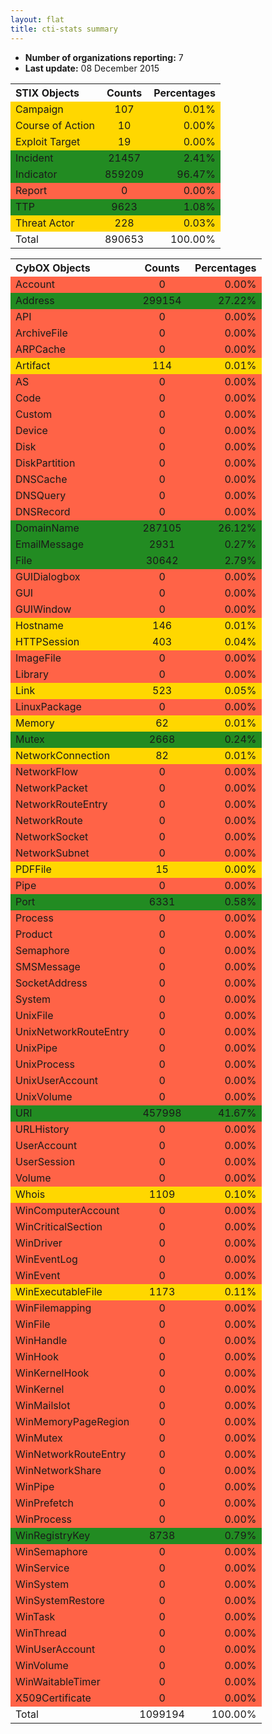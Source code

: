 ```yaml
---
layout: flat
title: cti-stats summary
---
```

* **Number of organizations reporting:** 7
* **Last update:** 08 December 2015


<table>
<tr>
<th style="text-align:left;">STIX Objects</th>
<th style="text-align:center;">Counts</th>
<th style="text-align:right;">Percentages</th>
</tr>
<tr>
<td style="background-color: gold; text-align:left;">Campaign</td>
<td style="background-color: gold; text-align:center;">107</td>
<td style="background-color: gold; text-align:right;">0.01%</td>
</tr>
<tr>
<td style="background-color: gold; text-align:left;">Course of Action</td>
<td style="background-color: gold; text-align:center;">10</td>
<td style="background-color: gold; text-align:right;">0.00%</td>
</tr>
<tr>
<td style="background-color: gold; text-align:left;">Exploit Target</td>
<td style="background-color: gold; text-align:center;">19</td>
<td style="background-color: gold; text-align:right;">0.00%</td>
</tr>
<tr>
<td style="background-color: forestgreen; text-align:left;">Incident</td>
<td style="background-color: forestgreen; text-align:center;">21457</td>
<td style="background-color: forestgreen; text-align:right;">2.41%</td>
</tr>
<tr>
<td style="background-color: forestgreen; text-align:left;">Indicator</td>
<td style="background-color: forestgreen; text-align:center;">859209</td>
<td style="background-color: forestgreen; text-align:right;">96.47%</td>
</tr>
<tr>
<td style="background-color: tomato; text-align:left;">Report</td>
<td style="background-color: tomato; text-align:center;">0</td>
<td style="background-color: tomato; text-align:right;">0.00%</td>
</tr>
<tr>
<td style="background-color: forestgreen; text-align:left;">TTP</td>
<td style="background-color: forestgreen; text-align:center;">9623</td>
<td style="background-color: forestgreen; text-align:right;">1.08%</td>
</tr>
<tr>
<td style="background-color: gold; text-align:left;">Threat Actor</td>
<td style="background-color: gold; text-align:center;">228</td>
<td style="background-color: gold; text-align:right;">0.03%</td>
</tr>
<tr>
<td style="text-align:left;">Total</td>
<td style="text-align:center;">890653</td>
<td style="text-align:right;">100.00%</td>
</tr>
</table>



<table>
<tr>
<th style="text-align:left;">CybOX Objects</th>
<th style="text-align:center;">Counts</th>
<th style="text-align:right;">Percentages</th>
</tr>
<tr>
<td style="background-color: tomato; text-align:left;">Account</td>
<td style="background-color: tomato; text-align:center;">0</td>
<td style="background-color: tomato; text-align:right;">0.00%</td>
</tr>
<tr>
<td style="background-color: forestgreen; text-align:left;">Address</td>
<td style="background-color: forestgreen; text-align:center;">299154</td>
<td style="background-color: forestgreen; text-align:right;">27.22%</td>
</tr>
<tr>
<td style="background-color: tomato; text-align:left;">API</td>
<td style="background-color: tomato; text-align:center;">0</td>
<td style="background-color: tomato; text-align:right;">0.00%</td>
</tr>
<tr>
<td style="background-color: tomato; text-align:left;">ArchiveFile</td>
<td style="background-color: tomato; text-align:center;">0</td>
<td style="background-color: tomato; text-align:right;">0.00%</td>
</tr>
<tr>
<td style="background-color: tomato; text-align:left;">ARPCache</td>
<td style="background-color: tomato; text-align:center;">0</td>
<td style="background-color: tomato; text-align:right;">0.00%</td>
</tr>
<tr>
<td style="background-color: gold; text-align:left;">Artifact</td>
<td style="background-color: gold; text-align:center;">114</td>
<td style="background-color: gold; text-align:right;">0.01%</td>
</tr>
<tr>
<td style="background-color: tomato; text-align:left;">AS</td>
<td style="background-color: tomato; text-align:center;">0</td>
<td style="background-color: tomato; text-align:right;">0.00%</td>
</tr>
<tr>
<td style="background-color: tomato; text-align:left;">Code</td>
<td style="background-color: tomato; text-align:center;">0</td>
<td style="background-color: tomato; text-align:right;">0.00%</td>
</tr>
<tr>
<td style="background-color: tomato; text-align:left;">Custom</td>
<td style="background-color: tomato; text-align:center;">0</td>
<td style="background-color: tomato; text-align:right;">0.00%</td>
</tr>
<tr>
<td style="background-color: tomato; text-align:left;">Device</td>
<td style="background-color: tomato; text-align:center;">0</td>
<td style="background-color: tomato; text-align:right;">0.00%</td>
</tr>
<tr>
<td style="background-color: tomato; text-align:left;">Disk</td>
<td style="background-color: tomato; text-align:center;">0</td>
<td style="background-color: tomato; text-align:right;">0.00%</td>
</tr>
<tr>
<td style="background-color: tomato; text-align:left;">DiskPartition</td>
<td style="background-color: tomato; text-align:center;">0</td>
<td style="background-color: tomato; text-align:right;">0.00%</td>
</tr>
<tr>
<td style="background-color: tomato; text-align:left;">DNSCache</td>
<td style="background-color: tomato; text-align:center;">0</td>
<td style="background-color: tomato; text-align:right;">0.00%</td>
</tr>
<tr>
<td style="background-color: tomato; text-align:left;">DNSQuery</td>
<td style="background-color: tomato; text-align:center;">0</td>
<td style="background-color: tomato; text-align:right;">0.00%</td>
</tr>
<tr>
<td style="background-color: tomato; text-align:left;">DNSRecord</td>
<td style="background-color: tomato; text-align:center;">0</td>
<td style="background-color: tomato; text-align:right;">0.00%</td>
</tr>
<tr>
<td style="background-color: forestgreen; text-align:left;">DomainName</td>
<td style="background-color: forestgreen; text-align:center;">287105</td>
<td style="background-color: forestgreen; text-align:right;">26.12%</td>
</tr>
<tr>
<td style="background-color: forestgreen; text-align:left;">EmailMessage</td>
<td style="background-color: forestgreen; text-align:center;">2931</td>
<td style="background-color: forestgreen; text-align:right;">0.27%</td>
</tr>
<tr>
<td style="background-color: forestgreen; text-align:left;">File</td>
<td style="background-color: forestgreen; text-align:center;">30642</td>
<td style="background-color: forestgreen; text-align:right;">2.79%</td>
</tr>
<tr>
<td style="background-color: tomato; text-align:left;">GUIDialogbox</td>
<td style="background-color: tomato; text-align:center;">0</td>
<td style="background-color: tomato; text-align:right;">0.00%</td>
</tr>
<tr>
<td style="background-color: tomato; text-align:left;">GUI</td>
<td style="background-color: tomato; text-align:center;">0</td>
<td style="background-color: tomato; text-align:right;">0.00%</td>
</tr>
<tr>
<td style="background-color: tomato; text-align:left;">GUIWindow</td>
<td style="background-color: tomato; text-align:center;">0</td>
<td style="background-color: tomato; text-align:right;">0.00%</td>
</tr>
<tr>
<td style="background-color: gold; text-align:left;">Hostname</td>
<td style="background-color: gold; text-align:center;">146</td>
<td style="background-color: gold; text-align:right;">0.01%</td>
</tr>
<tr>
<td style="background-color: gold; text-align:left;">HTTPSession</td>
<td style="background-color: gold; text-align:center;">403</td>
<td style="background-color: gold; text-align:right;">0.04%</td>
</tr>
<tr>
<td style="background-color: tomato; text-align:left;">ImageFile</td>
<td style="background-color: tomato; text-align:center;">0</td>
<td style="background-color: tomato; text-align:right;">0.00%</td>
</tr>
<tr>
<td style="background-color: tomato; text-align:left;">Library</td>
<td style="background-color: tomato; text-align:center;">0</td>
<td style="background-color: tomato; text-align:right;">0.00%</td>
</tr>
<tr>
<td style="background-color: gold; text-align:left;">Link</td>
<td style="background-color: gold; text-align:center;">523</td>
<td style="background-color: gold; text-align:right;">0.05%</td>
</tr>
<tr>
<td style="background-color: tomato; text-align:left;">LinuxPackage</td>
<td style="background-color: tomato; text-align:center;">0</td>
<td style="background-color: tomato; text-align:right;">0.00%</td>
</tr>
<tr>
<td style="background-color: gold; text-align:left;">Memory</td>
<td style="background-color: gold; text-align:center;">62</td>
<td style="background-color: gold; text-align:right;">0.01%</td>
</tr>
<tr>
<td style="background-color: forestgreen; text-align:left;">Mutex</td>
<td style="background-color: forestgreen; text-align:center;">2668</td>
<td style="background-color: forestgreen; text-align:right;">0.24%</td>
</tr>
<tr>
<td style="background-color: gold; text-align:left;">NetworkConnection</td>
<td style="background-color: gold; text-align:center;">82</td>
<td style="background-color: gold; text-align:right;">0.01%</td>
</tr>
<tr>
<td style="background-color: tomato; text-align:left;">NetworkFlow</td>
<td style="background-color: tomato; text-align:center;">0</td>
<td style="background-color: tomato; text-align:right;">0.00%</td>
</tr>
<tr>
<td style="background-color: tomato; text-align:left;">NetworkPacket</td>
<td style="background-color: tomato; text-align:center;">0</td>
<td style="background-color: tomato; text-align:right;">0.00%</td>
</tr>
<tr>
<td style="background-color: tomato; text-align:left;">NetworkRouteEntry</td>
<td style="background-color: tomato; text-align:center;">0</td>
<td style="background-color: tomato; text-align:right;">0.00%</td>
</tr>
<tr>
<td style="background-color: tomato; text-align:left;">NetworkRoute</td>
<td style="background-color: tomato; text-align:center;">0</td>
<td style="background-color: tomato; text-align:right;">0.00%</td>
</tr>
<tr>
<td style="background-color: tomato; text-align:left;">NetworkSocket</td>
<td style="background-color: tomato; text-align:center;">0</td>
<td style="background-color: tomato; text-align:right;">0.00%</td>
</tr>
<tr>
<td style="background-color: tomato; text-align:left;">NetworkSubnet</td>
<td style="background-color: tomato; text-align:center;">0</td>
<td style="background-color: tomato; text-align:right;">0.00%</td>
</tr>
<tr>
<td style="background-color: gold; text-align:left;">PDFFile</td>
<td style="background-color: gold; text-align:center;">15</td>
<td style="background-color: gold; text-align:right;">0.00%</td>
</tr>
<tr>
<td style="background-color: tomato; text-align:left;">Pipe</td>
<td style="background-color: tomato; text-align:center;">0</td>
<td style="background-color: tomato; text-align:right;">0.00%</td>
</tr>
<tr>
<td style="background-color: forestgreen; text-align:left;">Port</td>
<td style="background-color: forestgreen; text-align:center;">6331</td>
<td style="background-color: forestgreen; text-align:right;">0.58%</td>
</tr>
<tr>
<td style="background-color: tomato; text-align:left;">Process</td>
<td style="background-color: tomato; text-align:center;">0</td>
<td style="background-color: tomato; text-align:right;">0.00%</td>
</tr>
<tr>
<td style="background-color: tomato; text-align:left;">Product</td>
<td style="background-color: tomato; text-align:center;">0</td>
<td style="background-color: tomato; text-align:right;">0.00%</td>
</tr>
<tr>
<td style="background-color: tomato; text-align:left;">Semaphore</td>
<td style="background-color: tomato; text-align:center;">0</td>
<td style="background-color: tomato; text-align:right;">0.00%</td>
</tr>
<tr>
<td style="background-color: tomato; text-align:left;">SMSMessage</td>
<td style="background-color: tomato; text-align:center;">0</td>
<td style="background-color: tomato; text-align:right;">0.00%</td>
</tr>
<tr>
<td style="background-color: tomato; text-align:left;">SocketAddress</td>
<td style="background-color: tomato; text-align:center;">0</td>
<td style="background-color: tomato; text-align:right;">0.00%</td>
</tr>
<tr>
<td style="background-color: tomato; text-align:left;">System</td>
<td style="background-color: tomato; text-align:center;">0</td>
<td style="background-color: tomato; text-align:right;">0.00%</td>
</tr>
<tr>
<td style="background-color: tomato; text-align:left;">UnixFile</td>
<td style="background-color: tomato; text-align:center;">0</td>
<td style="background-color: tomato; text-align:right;">0.00%</td>
</tr>
<tr>
<td style="background-color: tomato; text-align:left;">UnixNetworkRouteEntry</td>
<td style="background-color: tomato; text-align:center;">0</td>
<td style="background-color: tomato; text-align:right;">0.00%</td>
</tr>
<tr>
<td style="background-color: tomato; text-align:left;">UnixPipe</td>
<td style="background-color: tomato; text-align:center;">0</td>
<td style="background-color: tomato; text-align:right;">0.00%</td>
</tr>
<tr>
<td style="background-color: tomato; text-align:left;">UnixProcess</td>
<td style="background-color: tomato; text-align:center;">0</td>
<td style="background-color: tomato; text-align:right;">0.00%</td>
</tr>
<tr>
<td style="background-color: tomato; text-align:left;">UnixUserAccount</td>
<td style="background-color: tomato; text-align:center;">0</td>
<td style="background-color: tomato; text-align:right;">0.00%</td>
</tr>
<tr>
<td style="background-color: tomato; text-align:left;">UnixVolume</td>
<td style="background-color: tomato; text-align:center;">0</td>
<td style="background-color: tomato; text-align:right;">0.00%</td>
</tr>
<tr>
<td style="background-color: forestgreen; text-align:left;">URI</td>
<td style="background-color: forestgreen; text-align:center;">457998</td>
<td style="background-color: forestgreen; text-align:right;">41.67%</td>
</tr>
<tr>
<td style="background-color: tomato; text-align:left;">URLHistory</td>
<td style="background-color: tomato; text-align:center;">0</td>
<td style="background-color: tomato; text-align:right;">0.00%</td>
</tr>
<tr>
<td style="background-color: tomato; text-align:left;">UserAccount</td>
<td style="background-color: tomato; text-align:center;">0</td>
<td style="background-color: tomato; text-align:right;">0.00%</td>
</tr>
<tr>
<td style="background-color: tomato; text-align:left;">UserSession</td>
<td style="background-color: tomato; text-align:center;">0</td>
<td style="background-color: tomato; text-align:right;">0.00%</td>
</tr>
<tr>
<td style="background-color: tomato; text-align:left;">Volume</td>
<td style="background-color: tomato; text-align:center;">0</td>
<td style="background-color: tomato; text-align:right;">0.00%</td>
</tr>
<tr>
<td style="background-color: gold; text-align:left;">Whois</td>
<td style="background-color: gold; text-align:center;">1109</td>
<td style="background-color: gold; text-align:right;">0.10%</td>
</tr>
<tr>
<td style="background-color: tomato; text-align:left;">WinComputerAccount</td>
<td style="background-color: tomato; text-align:center;">0</td>
<td style="background-color: tomato; text-align:right;">0.00%</td>
</tr>
<tr>
<td style="background-color: tomato; text-align:left;">WinCriticalSection</td>
<td style="background-color: tomato; text-align:center;">0</td>
<td style="background-color: tomato; text-align:right;">0.00%</td>
</tr>
<tr>
<td style="background-color: tomato; text-align:left;">WinDriver</td>
<td style="background-color: tomato; text-align:center;">0</td>
<td style="background-color: tomato; text-align:right;">0.00%</td>
</tr>
<tr>
<td style="background-color: tomato; text-align:left;">WinEventLog</td>
<td style="background-color: tomato; text-align:center;">0</td>
<td style="background-color: tomato; text-align:right;">0.00%</td>
</tr>
<tr>
<td style="background-color: tomato; text-align:left;">WinEvent</td>
<td style="background-color: tomato; text-align:center;">0</td>
<td style="background-color: tomato; text-align:right;">0.00%</td>
</tr>
<tr>
<td style="background-color: gold; text-align:left;">WinExecutableFile</td>
<td style="background-color: gold; text-align:center;">1173</td>
<td style="background-color: gold; text-align:right;">0.11%</td>
</tr>
<tr>
<td style="background-color: tomato; text-align:left;">WinFilemapping</td>
<td style="background-color: tomato; text-align:center;">0</td>
<td style="background-color: tomato; text-align:right;">0.00%</td>
</tr>
<tr>
<td style="background-color: tomato; text-align:left;">WinFile</td>
<td style="background-color: tomato; text-align:center;">0</td>
<td style="background-color: tomato; text-align:right;">0.00%</td>
</tr>
<tr>
<td style="background-color: tomato; text-align:left;">WinHandle</td>
<td style="background-color: tomato; text-align:center;">0</td>
<td style="background-color: tomato; text-align:right;">0.00%</td>
</tr>
<tr>
<td style="background-color: tomato; text-align:left;">WinHook</td>
<td style="background-color: tomato; text-align:center;">0</td>
<td style="background-color: tomato; text-align:right;">0.00%</td>
</tr>
<tr>
<td style="background-color: tomato; text-align:left;">WinKernelHook</td>
<td style="background-color: tomato; text-align:center;">0</td>
<td style="background-color: tomato; text-align:right;">0.00%</td>
</tr>
<tr>
<td style="background-color: tomato; text-align:left;">WinKernel</td>
<td style="background-color: tomato; text-align:center;">0</td>
<td style="background-color: tomato; text-align:right;">0.00%</td>
</tr>
<tr>
<td style="background-color: tomato; text-align:left;">WinMailslot</td>
<td style="background-color: tomato; text-align:center;">0</td>
<td style="background-color: tomato; text-align:right;">0.00%</td>
</tr>
<tr>
<td style="background-color: tomato; text-align:left;">WinMemoryPageRegion</td>
<td style="background-color: tomato; text-align:center;">0</td>
<td style="background-color: tomato; text-align:right;">0.00%</td>
</tr>
<tr>
<td style="background-color: tomato; text-align:left;">WinMutex</td>
<td style="background-color: tomato; text-align:center;">0</td>
<td style="background-color: tomato; text-align:right;">0.00%</td>
</tr>
<tr>
<td style="background-color: tomato; text-align:left;">WinNetworkRouteEntry</td>
<td style="background-color: tomato; text-align:center;">0</td>
<td style="background-color: tomato; text-align:right;">0.00%</td>
</tr>
<tr>
<td style="background-color: tomato; text-align:left;">WinNetworkShare</td>
<td style="background-color: tomato; text-align:center;">0</td>
<td style="background-color: tomato; text-align:right;">0.00%</td>
</tr>
<tr>
<td style="background-color: tomato; text-align:left;">WinPipe</td>
<td style="background-color: tomato; text-align:center;">0</td>
<td style="background-color: tomato; text-align:right;">0.00%</td>
</tr>
<tr>
<td style="background-color: tomato; text-align:left;">WinPrefetch</td>
<td style="background-color: tomato; text-align:center;">0</td>
<td style="background-color: tomato; text-align:right;">0.00%</td>
</tr>
<tr>
<td style="background-color: tomato; text-align:left;">WinProcess</td>
<td style="background-color: tomato; text-align:center;">0</td>
<td style="background-color: tomato; text-align:right;">0.00%</td>
</tr>
<tr>
<td style="background-color: forestgreen; text-align:left;">WinRegistryKey</td>
<td style="background-color: forestgreen; text-align:center;">8738</td>
<td style="background-color: forestgreen; text-align:right;">0.79%</td>
</tr>
<tr>
<td style="background-color: tomato; text-align:left;">WinSemaphore</td>
<td style="background-color: tomato; text-align:center;">0</td>
<td style="background-color: tomato; text-align:right;">0.00%</td>
</tr>
<tr>
<td style="background-color: tomato; text-align:left;">WinService</td>
<td style="background-color: tomato; text-align:center;">0</td>
<td style="background-color: tomato; text-align:right;">0.00%</td>
</tr>
<tr>
<td style="background-color: tomato; text-align:left;">WinSystem</td>
<td style="background-color: tomato; text-align:center;">0</td>
<td style="background-color: tomato; text-align:right;">0.00%</td>
</tr>
<tr>
<td style="background-color: tomato; text-align:left;">WinSystemRestore</td>
<td style="background-color: tomato; text-align:center;">0</td>
<td style="background-color: tomato; text-align:right;">0.00%</td>
</tr>
<tr>
<td style="background-color: tomato; text-align:left;">WinTask</td>
<td style="background-color: tomato; text-align:center;">0</td>
<td style="background-color: tomato; text-align:right;">0.00%</td>
</tr>
<tr>
<td style="background-color: tomato; text-align:left;">WinThread</td>
<td style="background-color: tomato; text-align:center;">0</td>
<td style="background-color: tomato; text-align:right;">0.00%</td>
</tr>
<tr>
<td style="background-color: tomato; text-align:left;">WinUserAccount</td>
<td style="background-color: tomato; text-align:center;">0</td>
<td style="background-color: tomato; text-align:right;">0.00%</td>
</tr>
<tr>
<td style="background-color: tomato; text-align:left;">WinVolume</td>
<td style="background-color: tomato; text-align:center;">0</td>
<td style="background-color: tomato; text-align:right;">0.00%</td>
</tr>
<tr>
<td style="background-color: tomato; text-align:left;">WinWaitableTimer</td>
<td style="background-color: tomato; text-align:center;">0</td>
<td style="background-color: tomato; text-align:right;">0.00%</td>
</tr>
<tr>
<td style="background-color: tomato; text-align:left;">X509Certificate</td>
<td style="background-color: tomato; text-align:center;">0</td>
<td style="background-color: tomato; text-align:right;">0.00%</td>
</tr>
<tr>
<td style="text-align:left;">Total</td>
<td style="text-align:center;">1099194</td>
<td style="text-align:right;">100.00%</td>
</tr>
</table>
